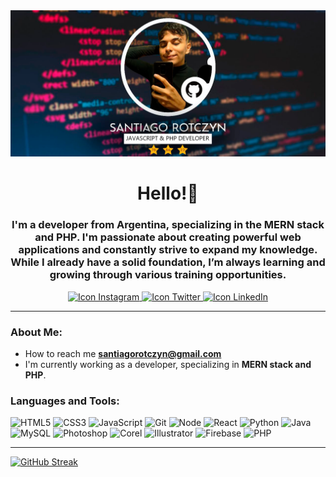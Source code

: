 <div id="header" align="center">
  <img src="https://raw.githubusercontent.com/rotczyn/assets/refs/heads/main/687474703a2f2f64726976652e676f6f676c652e636f6d2f75633f6578706f72743d766965772669643d31654269324672633649327551304256594d61696c6630394d42782d6258646d5a.png"/>
  <h1 align="center">Hello!👋</h1>
  <h3 align="center">
   I'm a developer from Argentina, specializing in the MERN stack and PHP. I'm passionate about creating powerful web applications and constantly strive to expand my knowledge. While I already have a solid foundation, I’m always learning and growing through various training opportunities.
  </h3>
  <a href="https://www.instagram.com/santisinho/" target="_blank">
    <img src="https://www.svgrepo.com/show/520798/instagram.svg" alt="Icon Instagram" width="50px"/>
  </a>
  <a href="https://twitter.com/rotczyn" target="_blank">
    <img src="https://www.svgrepo.com/show/510291/twitter.svg" alt="Icon Twitter" width="46px"/>
  </a>
  <a href="https://www.linkedin.com/in/rotczyn/" target="_blank">
    <img src="https://www.svgrepo.com/show/510045/linkedin.svg" alt="Icon LinkedIn" width="40px"/>
  </a>
</div>
<hr>

### About Me:
- How to reach me **santiagorotczyn@gmail.com**
- I'm currently working as a developer, specializing in **MERN stack and PHP**.

<h3>Languages and Tools:</h3>
<div>
  <img src="https://www.svgrepo.com/show/512355/html-124.svg" alt="HTML5" width="40px"/>
  <img src="https://www.svgrepo.com/show/508794/css3-01.svg" alt="CSS3" width="40px"/>
  <img src="https://www.svgrepo.com/show/512400/javascript-155.svg" alt="JavaScript" width="40px"/>
  <img src="https://www.svgrepo.com/show/473619/git.svg" alt="Git" width="40px"/>
  <img src="https://www.svgrepo.com/show/314392/node.svg" alt="Node" width="40px"/>
  <img src="https://www.svgrepo.com/show/503536/react.svg" alt="React" width="40px"/>
  <img src="https://www.svgrepo.com/show/512738/python-127.svg" alt="Python" width="40px"/>
  <img src="https://www.svgrepo.com/show/508921/java.svg" alt="Java" width="40px"/>
  <img src="https://www.svgrepo.com/show/394296/mysql.svg" alt="MySQL" width="40px"/>
  <img src="https://www.svgrepo.com/show/508752/photoshop.svg" alt="Photoshop" width="40px"/>
  <img src="https://www.svgrepo.com/show/508792/corel-draw.svg" alt="Corel" width="40px"/>
  <img src="https://www.svgrepo.com/show/508749/illustrator.svg" alt="Illustrator" width="40px"/>
  <img src="https://www.svgrepo.com/show/473606/firebase.svg" alt="Firebase" width="40px"/>
  <img src="https://www.svgrepo.com/show/512378/php.svg" alt="PHP" width="40px"/>
</div>
<hr>

[![GitHub Streak](https://github-readme-streak-stats.herokuapp.com?user=rotczyn&theme=tokyonight&hide_border=true&border_radius=6.4&date_format=j%20M%5B%20Y%5D&mode=weekly&card_width=1000&background=53%2C8A10EB%2C2E0F4A)](https://git.io/streak-stats)
